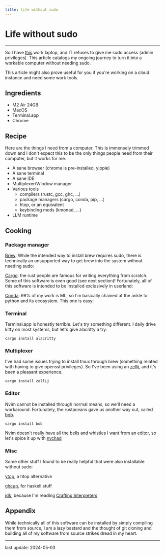 ```yaml
---
title: life without sudo
---
```


# Life without sudo

---

So I have [this](https://www.apple.com/az/macbook-air-13-and-15-m2/) work laptop, and IT refuses to give me sudo access (admin privileges). This article catalogs my ongoing journey to turn it into a workable computer without needing sudo.

This article might also prove useful for you if you're working on a cloud instance and need some work tools.


## Ingredients ##
- M2 Air 24GB
- MacOS
- Terminal.app
- Chrome

## Recipe ##
Here are the things I need from a computer. This is immensely trimmed down and I don't expect this to be the only things people need from their computer, but it works for me.
- A sane browser (chrome is pre-installed, yippie)
- A sane terminal
- A sane IDE
- Multiplexer/Window manager
- Various tools
	- compilers (rustc, gcc, ghc, ...) 
	- package managers (cargo, conda, pip, ...) 
	- htop, or an equivalent 
	- keybinding mods (kmonad, ...)
- LLM runtime

## Cooking ##
### Package manager ###
[Brew](https://docs.brew.sh/Installation#untar-anywhere-unsupported): While the intended way to install brew requires sudo, there is technically an unsupported way to get brew into the system without needing sudo:

[Cargo](https://doc.rust-lang.org/cargo/getting-started/installation.html): the rust people are famous for writing everything from scratch. Some of this software is even good (see next section)! Fortunately, all of this software is intended to be installed exclusively in userland:

[Conda](https://docs.anaconda.com/free/miniconda/index.html): 99% of my work is ML, so I'm basically chained at the ankle to python and its ecosystem. This one is easy:

### Terminal ###
Terminal.app is honestly terrible. Let's try something different. I daily drive kitty on most systems, but let's give alacritty a try.
```
cargo install alacritty
```

### Multiplexer ###
I've had some issues trying to install tmux through brew (something related with having to give openssl privileges). So I've been using an [zellij](https://zellij.dev/), and it's been a pleasant experience.
```
cargo install zellij
```

### Editor ###
Nvim cannot be installed through normal means, so we'll need a workaround. Fortunately, the rustaceans gave us another way out, called [bob](https://github.com/MordechaiHadad/bob).
```
cargo install bob
```

Nvim doesn't really have all the bells and whistles I want from an editor, so let's spice it up with [nvchad](https://nvchad.com/)
### Misc ###
Some other stuff I found to be really helpful that were also installable without sudo:

[ytop](https://github.com/cjbassi/ytop), a htop alternative

[ghcup](https://www.haskell.org/ghcup/), for haskell stuff

[jdk](https://stackoverflow.com/questions/2549873/installing-jdk-without-sudo), because I'm reading [Crafting Interpreters](https://craftinginterpreters.com/)

## Appendix ##
While technically all of this software can be installed by simply compiling them from source, I am a lazy bastard and the thought of git cloning and building all of my software from source strikes dread in my heart. 

---

last update: 2024-05-03
